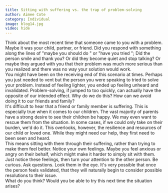 ```yaml
---
title: Sitting with suffering vs. the trap of problem-solving
author: Aimee Cote
category: Individual
image: blog14.jpg
video: hide
---
```

<div>Think about the most recent time that someone came to you with a problem. Maybe it was your child, partner, or friend. Did you respond with something along the lines of &quot;maybe you should do &quot; or &quot;have you tried &quot;; Did the person smile and thank you? Or did they become quiet and stop talking? Or maybe they argued with you that their problem was much more serious than you realized and there was no way your solution would work.<br>You might have been on the receiving end of this scenario at times. Perhaps you just needed to vent but the person you were speaking to tried to solve your problem. Instead of feeling lighter, you ended up feeling unheard and invalidated. Problem-solving, if jumped to too quickly, can actually have the opposite of our intended effect. Why do we do this? How can we avoid doing it to our friends and family?<br>It&apos;s difficult to hear that a friend or family member is suffering. This is especially true when it comes to our children. The vast majority of parents have a strong desire to see their children be happy. We may even want to rescue them from the situation. In some cases, if we could only take on their burden, we&apos;d do it. This overlooks, however, the resilience and resources of our child or loved one. While they might need our help, they first need to been seen and heard.<br>This means sitting with them through their suffering, rather than trying to make them feel better. Notice your own feelings. Maybe you feel anxious or angry on their behalf, which might make it harder to simply sit with them. Just notice these feelings, then turn your attention to the other person. Be curious. Ask questions. Look them in the eye. It&apos;s very possible that once the person feels validated, that they will naturally begin to consider possible resolutions to their issue.<br>What do you think? Would you be able to try this next time the situation arises?</div>
